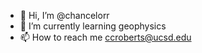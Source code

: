 - 👋 Hi, I’m @chancelorr
- 🌱 I’m currently learning geophysics
- 📫 How to reach me ccroberts@ucsd.edu

<!---
chancelorr/chancelorr is a ✨ special ✨ repository because its `README.md` (this file) appears on your GitHub profile.
You can click the Preview link to take a look at your changes.
--->
